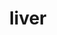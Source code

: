 ---
title: liver
release_version: v1.1
hra_release_version:
  - v1.1
  - v1.2
type: asct-b
description: '[Anatomical Structures, Cell Types, plus Biomarkers (ASCT+B) tables](https://hubmapconsortium.github.io/ccf/pages/ccf-anatomical-structures.html) aim to capture the nested *part_of* structure of anatomical human body parts, the typology of cells, and biomarkers used to identify cell types. The tables are authored and reviewed by an international team of experts.'
creators:
  - 0000-0003-1940-6740
  - 0000-0002-4174-2786
  - 0000-0003-1824-1067
project_leads:
  - 0000-0002-3321-6137
reviewers:
  - 0000-0002-8849-808X
  - 0000-0003-0495-9940
  - 0000-0002-7954-6705
  - 0000-0001-7655-4833
creation_date: 2021-12-01T00:00:00
license: CC BY 4.0
publisher:  HuBMAP 
funder:  National Institutes of Health 
award_number:  OT2OD026671 
hubmap_id:  HBM476.BQCC.574 
datatable: ASCT-B_VH_Liver.csv
doi: https://doi.org/10.48539/HBM476.BQCC.574
---